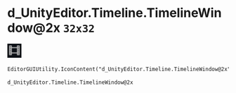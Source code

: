# d_UnityEditor.Timeline.TimelineWindow@2x `32x32`
<img src="/img/d_UnityEditor.Timeline.TimelineWindow.png" width=32 height=32>

``` CSharp
EditorGUIUtility.IconContent("d_UnityEditor.Timeline.TimelineWindow@2x")
```
```
d_UnityEditor.Timeline.TimelineWindow@2x
```
